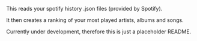 This reads your spotify history .json files (provided by Spotify).

It then creates a ranking of your most played artists, albums and songs.

Currently under development, therefore this is just a placeholder README.
